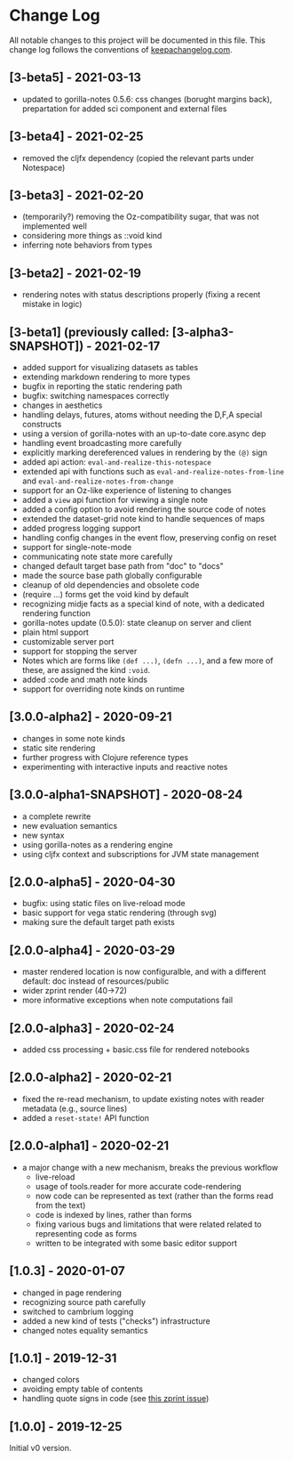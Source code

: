 # Change Log
All notable changes to this project will be documented in this file. This change log follows the conventions of [keepachangelog.com](http://keepachangelog.com/).

## [3-beta5] - 2021-03-13
- updated to gorilla-notes 0.5.6: css changes (borught margins back), prepartation for added sci component and external files

## [3-beta4] - 2021-02-25
- removed the cljfx dependency (copied the relevant parts under Notespace)

## [3-beta3] - 2021-02-20
- (temporarily?) removing the Oz-compatibility sugar, that was not implemented well
- considering more things as ::void kind
- inferring note behaviors from types

## [3-beta2] - 2021-02-19
- rendering notes with status descriptions properly (fixing a recent mistake in logic)

## [3-beta1] (previously called: [3-alpha3-SNAPSHOT]) - 2021-02-17
- added support for visualizing datasets as tables
- extending markdown rendering to more types
- bugfix in reporting the static rendering path
- bugfix: switching namespaces correctly
- changes in aesthetics
- handling delays, futures, atoms without needing the D,F,A special constructs
- using a version of gorilla-notes with an up-to-date core.async dep
- handling event broadcasting more carefully
- explicitly marking dereferenced values in rendering by the `(@)` sign
- added api action: `eval-and-realize-this-notespace`
- extended api with functions such as `eval-and-realize-notes-from-line` and `eval-and-realize-notes-from-change`
- support for an Oz-like experience of listening to changes
- added a `view` api function for viewing a single note
- added a config option to avoid rendering the source code of notes
- extended the dataset-grid note kind to handle sequences of maps
- added progress logging support
- handling config changes in the event flow, preserving config on reset
- support for single-note-mode
- communicating note state more carefully
- changed default target base path from "doc" to "docs"
- made the source base path globally configurable
- cleanup of old dependencies and obsolete code
- (require ...) forms get the void kind by default
- recognizing midje facts as a special kind of note, with a dedicated rendering function
- gorilla-notes update (0.5.0): state cleanup on server and client
- plain html support
- customizable server port
- support for stopping the server
- Notes which are forms like `(def ...)`, `(defn ...)`, and a few more of these, are assigned the kind `:void`.
- added :code and :math note kinds
- support for overriding note kinds on runtime

## [3.0.0-alpha2] - 2020-09-21
- changes in some note kinds
- static site rendering
- further progress with Clojure reference types
- experimenting with interactive inputs and reactive notes

## [3.0.0-alpha1-SNAPSHOT] - 2020-08-24
- a complete rewrite
- new evaluation semantics
- new syntax
- using gorilla-notes as a rendering engine
- using cljfx context and subscriptions for JVM state management

## [2.0.0-alpha5] - 2020-04-30
- bugfix: using static files on live-reload mode
- basic support for vega static rendering (through svg)
- making sure the default target path exists

## [2.0.0-alpha4] - 2020-03-29
- master rendered location is now configuralble, and with a different default: doc instead of resources/public
- wider zprint render (40->72)
- more informative exceptions when note computations fail

## [2.0.0-alpha3] - 2020-02-24
- added css processing + basic.css file for rendered notebooks

## [2.0.0-alpha2] - 2020-02-21
- fixed the re-read mechanism, to update existing notes with reader metadata (e.g., source lines)
- added a `reset-state!` API function

## [2.0.0-alpha1] - 2020-02-21
- a major change with a new mechanism, breaks the previous workflow
  - live-reload
  - usage of tools.reader for more accurate code-rendering
  - now code can be represented as text (rather than the forms read from the text)
  - code is indexed by lines, rather than forms
  - fixing various bugs and limitations that were related related to representing code as forms
  - written to be integrated with some basic editor support

## [1.0.3] - 2020-01-07
- changed in page rendering
- recognizing source path carefully
- switched to cambrium logging
- added a new kind of tests ("checks") infrastructure
- changed notes equality semantics

## [1.0.1] - 2019-12-31
- changed colors
- avoiding empty table of contents
- handling quote signs in code (see [this zprint issue](https://github.com/kkinnear/zprint/issues/121))

## [1.0.0] - 2019-12-25
Initial v0 version.
